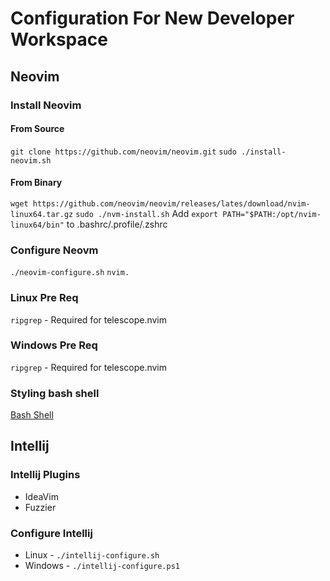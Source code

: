# Configuration For New Developer Workspace
## Neovim
### Install Neovim
#### From Source
`git clone https://github.com/neovim/neovim.git`
`sudo ./install-neovim.sh`
#### From Binary
`wget https://github.com/neovim/neovim/releases/lates/download/nvim-linux64.tar.gz`
`sudo ./nvm-install.sh`
Add `export PATH="$PATH:/opt/nvim-linux64/bin"` to .bashrc/.profile/.zshrc

### Configure Neovm
`./neovim-configure.sh`
`nvim. `

### Linux Pre Req
`ripgrep` - Required for telescope.nvim

### Windows Pre Req
`ripgrep` - Required for telescope.nvim

### Styling bash shell
[Bash Shell](https://phoenixnap.com/kb/change-bash-prompt-linux)

## Intellij
### Intellij Plugins
* IdeaVim
* Fuzzier
### Configure Intellij
* Linux - `./intellij-configure.sh`
* Windows - `./intellij-configure.ps1`
